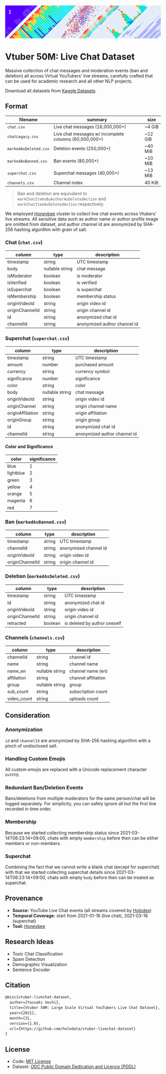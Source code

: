![Header](https://github.com/holodata/vtuber-livechat-dataset/blob/master/.github/kaggle-dataset-header.png?raw=true)

# Vtuber 50M: Live Chat Dataset

Massive collection of chat messages and moderation events (ban and deletion) all across Virtual YouTubers' live streams, carefully crafted that can be used for academic research and all other NLP projects.

Download all datasets from [Kaggle Datasets](https://www.kaggle.com/uetchy/vtuber-livechat).

## Format

| filename              | summary                                                | size    |
| --------------------- | ------------------------------------------------------ | ------- |
| `chat.csv`            | Live chat messages (16,000,000+)                       | ~4 GiB  |
| `chatLegacy.csv`      | Live chat messages w/ incomplete columns (60,000,000+) | ~12 GiB |
| `markedAsDeleted.csv` | Deletion events (250,000+)                             | ~40 MiB |
| `markedAsBanned.csv`  | Ban events (80,000+)                                   | ~10 MiB |
| `superchat.csv`       | Superchat messages (40,000+)                           | ~13 MiB |
| `channels.csv`        | Channel index                                          | 40 KiB  |

> Ban and deletion are equivalent to `markChatItemsByAuthorAsDeletedAction` and `markChatItemAsDeletedAction` respectively.

We employed [Honeybee](https://github.com/holodata/honeybee) cluster to collect live chat events across Vtubers' live streams. All sensitive data such as author name or author profile image are omitted from dataset, and author channel id are anonymized by SHA-256 hashing algorithm with grain of salt.

### Chat (`chat.csv`)

| column          | type            | description                  |
| --------------- | --------------- | ---------------------------- |
| timestamp       | string          | UTC timestamp                |
| body            | nullable string | chat message                 |
| isModerator     | boolean         | is moderator                 |
| isVerified      | boolean         | is verified                  |
| isSuperchat     | boolean         | is superchat                 |
| isMembership    | boolean         | membership status            |
| originVideoId   | string          | origin video id              |
| originChannelId | string          | origin channel id            |
| id              | string          | anonymized chat id           |
| channelId       | string          | anonymized author channel id |

### Superchat (`superchat.csv`)

| column            | type            | description                  |
| ----------------- | --------------- | ---------------------------- |
| timestamp         | string          | UTC timestamp                |
| amount            | number          | purchased amount             |
| currency          | string          | currency symbol              |
| significance      | number          | significance                 |
| color             | string          | color                        |
| body              | nullable string | chat message                 |
| originVideoId     | string          | origin video id              |
| originChannel     | string          | origin channel name          |
| originAffiliation | string          | origin affiliation           |
| originGroup       | string          | origin group                 |
| id                | string          | anonymized chat id           |
| channelId         | string          | anonymized author channel id |

#### Color and Significance

| color     | significance |
| --------- | ------------ |
| blue      | 1            |
| lightblue | 2            |
| green     | 3            |
| yellow    | 4            |
| orange    | 5            |
| magenta   | 6            |
| red       | 7            |

### Ban (`markedAsBanned.csv`)

| column          | type   | description           |
| --------------- | ------ | --------------------- |
| timestamp       | string | UTC timestamp         |
| channelId       | string | anonymized channel id |
| originVideoId   | string | origin video id       |
| originChannelId | string | origin channel id     |

### Deletion (`markedAsDeleted.csv`)

| column          | type    | description                  |
| --------------- | ------- | ---------------------------- |
| timestamp       | string  | UTC timestamp                |
| id              | string  | anonymized chat id           |
| originVideoId   | string  | origin video id              |
| originChannelId | string  | origin channel id            |
| retracted       | boolean | is deleted by author oneself |

### Channels (`channels.csv`)

| column      | type            | description         |
| ----------- | --------------- | ------------------- |
| channelId   | string          | channel id          |
| name        | string          | channel name        |
| name_en     | nullable string | channel name (en)   |
| affiliation | string          | channel affiliation |
| group       | nullable string | group               |
| sub_count   | string          | subscription count  |
| video_count | string          | uploads count       |

## Consideration

### Anonymization

`id` and `channelId` are anonymized by SHA-256 hashing algorithm with a pinch of undisclosed salt.

### Handling Custom Emojis

All custom emojis are replaced with a Unicode replacement character `U+FFFD`.

### Redundant Ban/Deletion Events

Bans/deletions from multiple moderators for the same person/chat will be logged separately. For simplicity, you can safely ignore all but the first line recorded in time order.

### Membership

Because we started collecting membership status since 2021-03-14T06:23:14+09:00, chats with empty `membership` before then can be either members or non-members.

### Superchat

Combining the fact that we cannot write a blank chat (except for superchat) with that we started collecting superchat details since 2021-03-14T06:23:14+09:00, chats with empty `body` before then can be treated as superchat.

## Provenance

- **Source:** YouTube Live Chat events (all streams covered by [Holodex](https://holodex.net))
- **Temporal Coverage:** start from 2021-01-16 (live chat), 2021-03-16 (superchat)
- **Tool:** [Honeybee](https://github.com/holodata/honeybee)

## Research Ideas

- Toxic Chat Classification
- Spam Detection
- Demographic Visualization
- Sentence Encoder

## Citation

```latex
@misc{vtuber-livechat-dataset,
  author={Yasuaki Uechi},
  title={Vtuber 50M: Large Scale Virtual YouTubers Live Chat Dataset},
  year={2021},
  month={3},
  version={1.0},
  url={https://github.com/holodata/vtuber-livechat-dataset}
}
```

## License

- Code: [MIT License](https://github.com/holodata/vtuber-livechat-dataset/blob/master/LICENSE)
- Dataset: [ODC Public Domain Dedication and Licence (PDDL)](https://opendatacommons.org/licenses/pddl/1-0/index.html)
